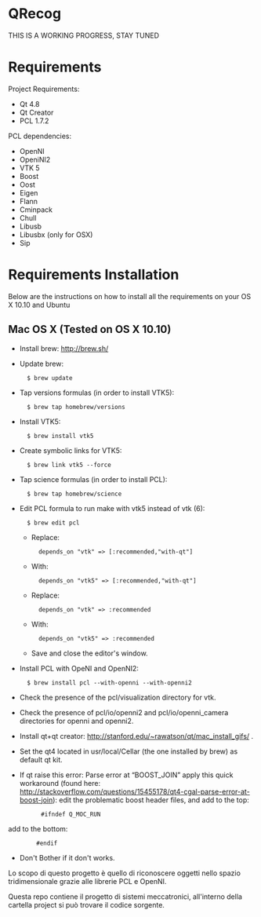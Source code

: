 QRecog
======

THIS IS A WORKING PROGRESS, STAY TUNED

# Requirements
Project Requirements:
- Qt 4.8
- Qt Creator
- PCL 1.7.2

PCL dependencies:
- OpenNI
- OpeniNI2
- VTK 5
- Boost
- Oost 
- Eigen 
- Flann 
- Cminpack 
- Chull 
- Libusb 
- Libusbx (only for OSX)
- Sip

# Requirements Installation

Below are the instructions on how to install all the requirements on your OS X 10.10 and Ubuntu

## Mac OS X (Tested on OS X 10.10)

- Install brew: http://brew.sh/
- Update brew:

        $ brew update

- Tap versions formulas (in order to install VTK5):

        $ brew tap homebrew/versions

- Install VTK5:

        $ brew install vtk5

- Create symbolic links for VTK5:

        $ brew link vtk5 --force

- Tap science formulas (in order to install PCL):

        $ brew tap homebrew/science

- Edit PCL formula to run make with vtk5 instead of vtk (6):

        $ brew edit pcl

    - Replace:

            depends_on "vtk" => [:recommended,"with-qt"]

    - With:

            depends_on "vtk5" => [:recommended,"with-qt"]

    - Replace:

            depends_on "vtk" => :recommended

    - With:

            depends_on "vtk5" => :recommended

    - Save and close the editor's window.

- Install PCL with OpeNI and OpenNI2:

        $ brew install pcl --with-openni --with-openni2


- Check the presence of the pcl/visualization directory for vtk.
- Check the presence of pcl/io/openni2 and pcl/io/openni_camera directories for openni and openni2.
- Install qt+qt creator: http://stanford.edu/~rawatson/qt/mac_install_gifs/ .
- Set the qt4 located in usr/local/Cellar (the one installed by brew) as default qt kit.
- If qt raise this error: Parse error at “BOOST_JOIN” apply this quick workaround (found here: http://stackoverflow.com/questions/15455178/qt4-cgal-parse-error-at-boost-join): edit the problematic boost header files, and add to the top:

            #ifndef Q_MOC_RUN

add to the bottom:

            #endif

- Don't Bother if it don't works.

Lo scopo di questo progetto è quello di riconoscere oggetti nello spazio tridimensionale grazie alle librerie PCL e OpenNI.

Questa repo contiene il progetto di sistemi meccatronici, all'interno della cartella project si può trovare il codice sorgente.
